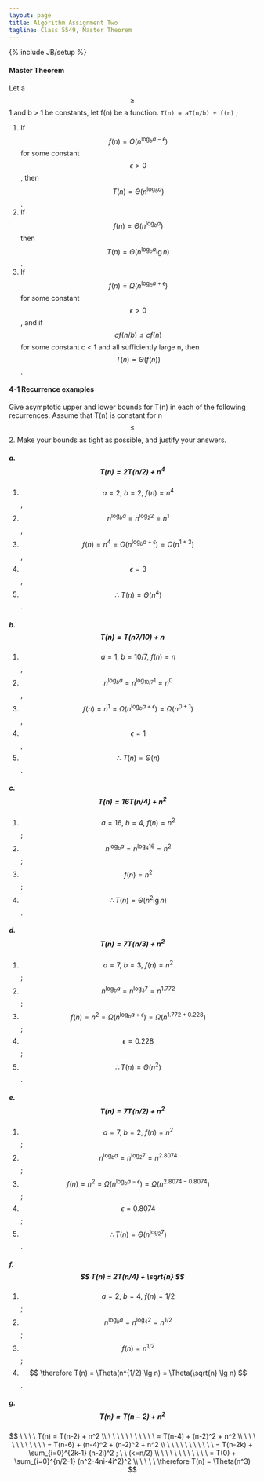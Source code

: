 ```yaml
---
layout: page
title: Algorithm Assignment Two
tagline: Class 5549, Master Theorem
---
```

{% include JB/setup %}

#### Master Theorem  

Let a $$ \ge $$ 1 and b > 1 be constants, let f(n) be a function. `T(n) = aT(n/b) + f(n)` ;  

1. If $$ f(n) = O(n^{\log_{b} a - \epsilon}) $$ for some constant $$ \epsilon > 0 $$, then $$ T(n) = \Theta(n^{\log_{b} a })$$.  
2. If $$ f(n) = \Theta(n^{\log_{b} a}) $$ then $$ T(n) = \Theta(n^{\log_{b} a} \lg n) $$.        
3. If $$ f(n) = \Omega(n^{\log_{b} a + \epsilon}) $$ for some constant $$ \epsilon > 0 $$, and if $$ af(n/b) \le cf(n)$$ for some constant c < 1 and all sufficiently large n, then $$ T(n) = \Theta(f(n))$$.    

#### 4-1 Recurrence examples  
Give asymptotic upper and lower bounds for T(n) in each of the following recurrences. Assume that T(n) is constant for n $$ \le $$ 2. Make your bounds as tight as possible, and justify your answers.

##### a. $$ T(n)  =  2T(n/2) + n^4 $$  
1. $$ a = 2, \ b = 2, \ f(n) = n^4 $$ ,
2. $$ n^{\log_{b} a} = n^{\log_{2} 2} = n^1 $$ ,  
3. $$ f(n) = n^4 = \Omega(n^{\log_{b}a + \epsilon})  = \Omega(n^{1 + 3}) $$ ,  
4. $$ \epsilon = 3  $$ ,  
5. $$ \therefore \  T(n) = \Theta(n^4) $$ .  

##### b. $$ T(n)  =  T(n7/10) + n $$   
1. $$  a = 1, \ b = 10/7, \ f(n) = n $$ ,  
2. $$  n^{\log_{b} a} = n^{\log_{10/7} 1} = n^{0} $$ ,  
3. $$  f(n) = n^1 = \Omega(n^{\log_{b}a + \epsilon})  = \Omega(n^{0 + 1}) $$ ,  
4. $$  \epsilon = 1 $$ ,  
5. $$  \therefore \  T(n) = \Theta(n) $$ .  

##### c. $$ T(n)  =  16T(n/4) + n^2 $$    
1. $$  a = 16, \ b = 4, \ f(n) = n^2 $$ ;  
2. $$  n^{\log_{b} a} = n^{\log_{4} 16} = n^2 $$ ;  
3. $$  f(n) = n^2 $$  ; 
4. $$  \therefore T(n) = \Theta(n^2 \lg n) $$. 

##### d. $$ T(n)  =  7T(n/3) + n^2 $$   
1. $$  a = 7, \ b = 3, \ f(n) = n^2 $$ ;  
2. $$  n^{\log_{b} a} = n^{\log_{3} 7} = n^{1.772} $$ ;  
3. $$  f(n) = n^2 = \Omega(n^{\log_{b}a + \epsilon})  = \Omega(n^{1.772 + 0.228}) $$ ;   
4. $$  \epsilon = 0.228 $$ ;  
5. $$  \therefore T(n) = \Theta(n^2) $$ .  

##### e. $$ T(n)  =  7T(n/2) + n^2 $$
1. $$  a = 7, \ b = 2, \ f(n) = n^2 $$ ;  
2. $$  n^{\log_{b} a} = n^{\log_{2} 7} = n^{2.8074} $$ ;  
3. $$  f(n) = n^2 = \Omega(n^{\log_{b}a - \epsilon})  = \Omega(n^{2.8074 - 0.8074}) $$ ;  
4. $$  \epsilon = 0.8074 $$ ;  
5. $$  \therefore T(n) = \Theta(n^{\log_{2} 7}) $$ .  

##### f. $$ T(n)  =  2T(n/4) + \sqrt{n} $$ 
1. $$  a = 2, \ b = 4, \ f(n) = 1/2 $$ ;  
2. $$  n^{\log_{b} a} = n^{\log_{4} 2} = n^{1/2} $$ ;  
3. $$  f(n) = n^{1/2} $$ ;  
4. $$  \therefore T(n) = \Theta(n^{1/2} \lg n) = \Theta(\sqrt{n} \lg n) $$ .  

##### g. $$ T(n)  =  T(n-2) + n^2 $$ 
$$
\ \ \ \ T(n)  =  T(n-2) + n^2  \\
\ \ \ \ \ \ \ \ \ \ \ = T(n-4) + (n-2)^2 + n^2 \\
\ \ \ \ \ \ \ \ \ \ \ = T(n-6) + (n-4)^2 + (n-2)^2 + n^2 \\
\ \ \ \ \ \ \ \ \ \ \ = T(n-2k) + \sum_{i=0}^{2k-1} (n-2i)^2 ; \ \ (k=n/2) \\
\ \ \ \ \ \ \ \ \ \ \ = T(0) + \sum_{i=0}^{n/2-1} (n^2-4ni-4i^2)^2 \\
\ \ \ \ \therefore T(n) = \Theta(n^3)
$$


